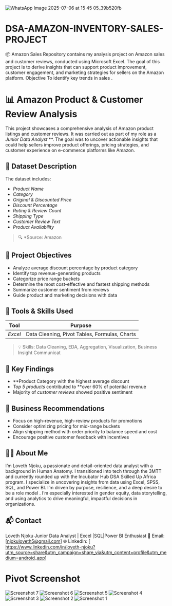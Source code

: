 
![WhatsApp Image 2025-07-06 at 15 45 05_39b520fb](https://github.com/user-attachments/assets/62c5939e-005d-4c24-b709-da9cb584ad0c)


# DSA-AMAZON-INVENTORY-SALES-PROJECT
📦 Amazon Sales  Repository contains my  analysis project on Amazon sales and customer reviews, conducted using Microsoft Excel. The goal of this project is to derive insights that can support product improvement, customer engagement, and marketing strategies for sellers on the Amazon platform.  Objective  To identify key trends in sales .

# 📊 Amazon Product & Customer Review Analysis
This project showcases a comprehensive analysis of Amazon product listings and customer reviews. It was carried out as part of my role as a *Junior Data Analyst* **. The goal was to uncover actionable insights that could help sellers improve product offerings, pricing strategies, and customer experience on e-commerce platforms like Amazon.

## 📁 Dataset Description

The dataset includes:

- *Product Name*
- *Category*
- *Original & Discounted Price*
- *Discount Percentage*
- *Rating & Review Count*
- *Shipping Type*
- *Customer Review Text*
- *Product Availability*

> 🔍 *Source: Amazon 

## 🎯 Project Objectives
- Analyze average discount percentage by product category  
- Identify top revenue-generating products  
- Categorize price range buckets  
- Determine the most cost-effective and fastest shipping methods  
- Summarize customer sentiment from reviews  
- Guide product and marketing decisions with data


## 🧰 Tools & Skills Used

| Tool          | Purpose                           |
|---------------|------------------------------------|
| *Excel*     | Data Cleaning, Pivot Tables, Formulas, Charts |

> 💡 Skills: Data Cleaning, EDA, Aggregation, Visualization, Business Insight Communicat

## 📌 Key Findings

- **Product Category  with the highest average discount 
- *Top 5 products* contributed to **over 60% of potential revenue
- Majority of *customer reviews* showed positive sentiment


## 🧠 Business Recommendations

- Focus on high-revenue, high-review products for promotions  
- Consider optimizing pricing for mid-range buckets  
- Align shipping method with order priority to balance speed and cost  
- Encourage positive customer feedback with incentives



## 🧑‍💻 About Me

I’m Loveth Njoku, a passionate and detail-oriented data analyst with a background in Human Anatomy. I transitioned into tech through the 3MTT and currently rounded up with the  Incubator Hub DSA Skilled Up Africa program. I specialize in uncovering insights from data using Excel, SPSS, SQL, and Power BI. I’m driven by purpose, resilience, and a deep desire to be a role model . I’m especially interested in gender equity, data storytelling, and using analytics to drive meaningful, impactful decisions in organizations.

## 📬 Contact
Loveth Njoku
Junior Data Analyst | Excel |SQL|Power BI Enthusiast
📧 Email: [njokuloveth5@gmail.com]
🌐 LinkedIn: [ https://www.linkedin.com/in/loveth-njoku?utm_source=share&utm_campaign=share_via&utm_content=profile&utm_medium=android_app]

# Pivot Screenshot

![Screenshot 7](https://github.com/user-attachments/assets/9757dde3-f833-4eef-8449-d8f3d55b39c0)
![Screenshot 6](https://github.com/user-attachments/assets/149fbf96-f162-4841-8b78-af2f5ad9cd3a)
![Screenshot 5](https://github.com/user-attachments/assets/6378a756-12ab-45a0-b3a9-da3bbdd4a7b6)
![Screenshot 4](https://github.com/user-attachments/assets/9fb3703e-1c8a-4e87-94cd-3647526aeb41)
![Screenshot 3](https://github.com/user-attachments/assets/ee48e7b9-5006-4eca-8f0c-1ca34d4c7c5e)
![Screenshot 2](https://github.com/user-attachments/assets/d806c312-5e5f-439c-b5d2-b7b7ecb1988a)
![Screenshot 1](https://github.com/user-attachments/assets/fcdb8470-60bc-432b-bd3d-3b7d9e7e483d)

